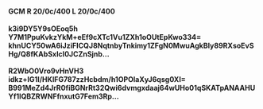 #### GCM R 20/0c/400 L 20/0c/400
**k3i9DY5Y9sOEoq5h**<br/>**Y7M1PpuKvkzYkM+eEf9cXTc1Vu1ZXh1oOUtEpKwo334=**<br/>**khnUCY50wA6iJziFICQJ8NqtnbyTnkimy1ZFgN0MwuAgkBIy89RXsoEvSHg/Q8fKAbSxIcl0JCZnSjnb...**<br/><br/>
**R2WbO0Vro9vHnVH3**<br/>**idkz+IG1I/HKlFG787zzHcbdm/h1OPOlaXyJ6qsg0XI=**<br/>**B991MeZd4JrR0fiBGNrRt32Qwi6dvmgxdaaj64wUHo01qSKATpANAAHUYf1lQBZRWNFfnxutG7Fem3Rp...**